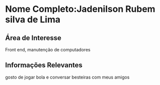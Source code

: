 # Nome Completo:Jadenilson Rubem silva de Lima

## Área de Interesse
Front end, manutenção de computadores

## Informações Relevantes
gosto de jogar bola e conversar besteiras com meus amigos
